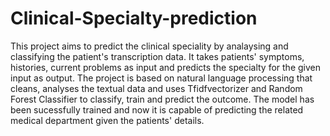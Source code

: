 # Clinical-Specialty-prediction
This project aims to predict the clinical speciality by analaysing and classifying the patient's transcription data. 
It takes patients' symptoms, histories, current problems as input and predicts the specialty for the given input as output.
The project is based on natural language processing that cleans, analyses the textual data and uses Tfidfvectorizer and Random Forest Classifier to classify, train and predict the outcome.
The model has been sucessfully trained and now it is capable of predicting the related medical department given the patients' details. 
